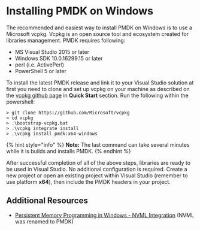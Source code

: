 # Installing PMDK on Windows

The recommended and easiest way to install PMDK on Windows is to use a Microsoft vcpkg. Vcpkg is an open source tool and ecosystem created for libraries management. PMDK requires following:

* MS Visual Studio 2015 or later
* Windows SDK 10.0.16299.15 or later
* perl \(i.e. ActivePerl\)
* PowerShell 5 or later

To install the latest PMDK release and link it to your Visual Studio solution at first you need to clone and set up vcpkg on your machine as described on the [vcpkg github page](https://github.com/Microsoft/vcpkg) in **Quick Start** section. Run the following within the powershell:

```text
> git clone https://github.com/Microsoft/vcpkg
> cd vcpkg
> .\bootstrap-vcpkg.bat
> .\vcpkg integrate install
> .\vcpkg install pmdk:x64-windows
```

{% hint style="info" %}
**Note:** The last command can take several minutes while it is builds and installs PMDK.
{% endhint %}

After successful completion of all of the above steps, libraries are ready to be used in Visual Studio. No additional configuration is required. Create a new project or open an existing project within Visual Studio \(remember to use platform **x64**\), then include the PMDK headers in your project.

## Additional Resources

* [Persistent Memory Programming in Windows - NVML Integration](https://docs.microsoft.com/en-us/windows/desktop/persistent-memory-programming-in-windows---nvml-integration) \(NVML was renamed to PMDK\)

